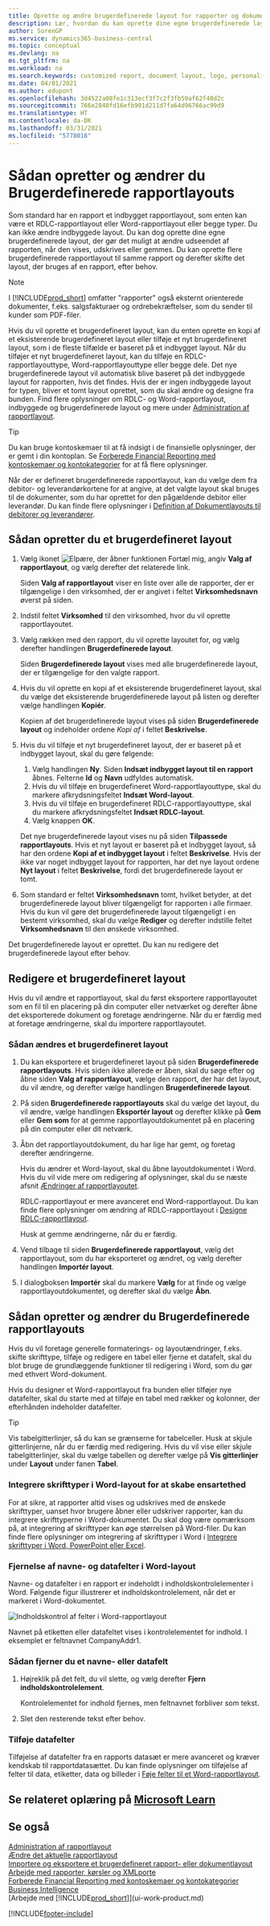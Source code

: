 ```yaml
---
title: Oprette og ændre brugerdefinerede layout for rapporter og dokumenter | Microsoft Docs
description: Lær, hvordan du kan oprette dine egne brugerdefinerede layout for at tilpasse udseendet af en rapport, når den vises, udskrives eller gemmes.
author: SorenGP
ms.service: dynamics365-business-central
ms.topic: conceptual
ms.devlang: na
ms.tgt_pltfrm: na
ms.workload: na
ms.search.keywords: customized report, document layout, logo, personalize
ms.date: 04/01/2021
ms.author: edupont
ms.openlocfilehash: 3d4522a08fe1c313ecf3f7c2f3fb59af62f48d2c
ms.sourcegitcommit: 766e2840fd16efb901d211d7fa64d96766ac99d9
ms.translationtype: HT
ms.contentlocale: da-DK
ms.lasthandoff: 03/31/2021
ms.locfileid: "5778018"
---
```

# <a name="create-and-modify-custom-report-layouts"></a>Sådan opretter og ændrer du Brugerdefinerede rapportlayouts

Som standard har en rapport et indbygget rapportlayout, som enten kan være et RDLC-rapportlayout eller Word-rapportlayout eller begge typer. Du kan ikke ændre indbyggede layout. Du kan dog oprette dine egne brugerdefinerede layout, der gør det muligt at ændre udseendet af rapporten, når den vises, udskrives eller gemmes. Du kan oprette flere brugerdefinerede rapportlayout til samme rapport og derefter skifte det layout, der bruges af en rapport, efter behov.

> [!NOTE]  
> I [!INCLUDE[prod_short](includes/prod_short.md)] omfatter "rapporter" også eksternt orienterede dokumenter, f.eks. salgsfakturaer og ordrebekræftelser, som du sender til kunder som PDF-filer.

Hvis du vil oprette et brugerdefineret layout, kan du enten oprette en kopi af et eksisterende brugerdefineret layout eller tilføje et nyt brugerdefineret layout, som i de fleste tilfælde er baseret på et indbygget layout. Når du tilføjer et nyt brugerdefineret layout, kan du tilføje en RDLC-rapportlayouttype, Word-rapportlayouttype eller begge dele. Det nye brugerdefinerede layout vil automatisk blive baseret på det indbyggede layout for rapporten, hvis det findes. Hvis der er ingen indbyggede layout for typen, bliver et tomt layout oprettet, som du skal ændre og designe fra bunden. Find flere oplysninger om RDLC- og Word-rapportlayout, indbyggede og brugerdefinerede layout og mere under [Administration af rapportlayout](ui-manage-report-layouts.md).  

> [!TIP]
> Du kan bruge kontoskemaer til at få indsigt i de finansielle oplysninger, der er gemt i din kontoplan. Se [Forberede Financial Reporting med kontoskemaer og kontokategorier](bi-how-work-account-schedule.md) for at få flere oplysninger.

Når der er defineret brugerdefinerede rapportlayout, kan du vælge dem fra debitor- og leverandørkortene for at angive, at det valgte layout skal bruges til de dokumenter, som du har oprettet for den pågældende debitor eller leverandør. Du kan finde flere oplysninger i [Definition af Dokumentlayouts til debitorer og leverandører](ui-define-customer-vendor-document-layouts.md).

## <a name="to-create-a-custom-layout"></a>Sådan opretter du et brugerdefineret layout

1. Vælg ikonet ![Elpære, der åbner funktionen Fortæl mig](media/ui-search/search_small.png "Fortæl mig, hvad du vil foretage dig"), angiv **Valg af rapportlayout**, og vælg derefter det relaterede link.

    Siden **Valg af rapportlayout** viser en liste over alle de rapporter, der er tilgængelige i den virksomhed, der er angivet i feltet **Virksomhedsnavn** øverst på siden.
2. Indstil feltet **Virksomhed** til den virksomhed, hvor du vil oprette rapportlayoutet.
3. Vælg rækken med den rapport, du vil oprette layoutet for, og vælg derefter handlingen **Brugerdefinerede layout**.  

   Siden **Brugerdefinerede layout** vises med alle brugerdefinerede layout, der er tilgængelige for den valgte rapport.
4. Hvis du vil oprette en kopi af et eksisterende brugerdefineret layout, skal du vælge det eksisterende brugerdefinerede layout på listen og derefter vælge handlingen **Kopiér**.  

   Kopien af det brugerdefinerede layout vises på siden **Brugerdefinerede layout** og indeholder ordene *Kopi af* i feltet **Beskrivelse**.
5. Hvis du vil tilføje et nyt brugerdefineret layout, der er baseret på et indbygget layout, skal du gøre følgende:  
   1. Vælg handlingen **Ny**. Siden **Indsæt indbygget layout til en rapport** åbnes. Felterne **Id** og **Navn** udfyldes automatisk.
   2. Hvis du vil tilføje en brugerdefineret Word-rapportlayouttype, skal du markere afkrydsningsfeltet **Indsæt Word-layout**.
   3. Hvis du vil tilføje en brugerdefineret RDLC-rapportlayouttype, skal du markere afkrydsningsfeltet **Indsæt RDLC-layout**.
   4. Vælg knappen **OK**.  

    Det nye brugerdefinerede layout vises nu på siden **Tilpassede rapportlayouts**. Hvis et nyt layout er baseret på et indbygget layout, så har den ordene **Kopi af et indbygget layout** i feltet **Beskrivelse**. Hvis der ikke var noget indbygget layout for rapporten, har det nye layout ordene **Nyt layout** i feltet **Beskrivelse**, fordi det brugerdefinerede layout er tomt.
6. Som standard er feltet **Virksomhedsnavn** tomt, hvilket betyder, at det brugerdefinerede layout bliver tilgængeligt for rapporten i alle firmaer. Hvis du kun vil gøre det brugerdefinerede layout tilgængeligt i en bestemt virksomhed, skal du vælge **Rediger** og derefter indstille feltet **Virksomhedsnavn** til den ønskede virksomhed.

Det brugerdefinerede layout er oprettet. Du kan nu redigere det brugerdefinerede layout efter behov.

## <a name="modifying-a-custom-layout"></a><a name="ModifyCustomLayout"></a>Redigere et brugerdefineret layout

Hvis du vil ændre et rapportlayout, skal du først eksportere rapportlayoutet som en fil til en placering på din computer eller netværket og derefter åbne det eksporterede dokument og foretage ændringerne. Når du er færdig med at foretage ændringerne, skal du importere rapportlayoutet.

### <a name="to-modify-a-custom-layout"></a>Sådan ændres et brugerdefineret layout

1.  Du kan eksportere et brugerdefineret layout på siden **Brugerdefinerede rapportlayouts**. Hvis siden ikke allerede er åben, skal du søge efter og åbne siden **Valg af rapportlayout**, vælge den rapport, der har det layout, du vil ændre, og derefter vælge handlingen **Brugerdefinerede layout**.  
2.  På siden **Brugerdefinerede rapportlayouts** skal du vælge det layout, du vil ændre, vælge handlingen **Eksportér layout** og derefter klikke på **Gem** eller **Gem som** for at gemme rapportlayoutdokumentet på en placering på din computer eller dit netværk.  

3.  Åbn det rapportlayoutdokument, du har lige har gemt, og foretag derefter ændringerne.

      Hvis du ændrer et Word-layout, skal du åbne layoutdokumentet i Word. Hvis du vil vide mere om redigering af oplysninger, skal du se næste afsnit [Ændringer af rapportlayoutet](ui-how-create-custom-report-layout.md#MakeChangesToLayout).

      RDLC-rapportlayout er mere avanceret end Word-rapportlayout. Du kan finde flere oplysninger om ændring af RDLC-rapportlayout i [Designe RDLC-rapportlayout](/dynamics-nav/Designing-RDLC-Report-Layouts).

      Husk at gemme ændringerne, når du er færdig.

4.  Vend tilbage til siden **Brugerdefinerede rapportlayout**, vælg det rapportlayout, som du har eksporteret og ændret, og vælg derefter handlingen **Importér layout**.  

5. I dialogboksen **Importér** skal du markere **Vælg** for at finde og vælge rapportlayoutdokumentet, og derefter skal du vælge **Åbn**.

##  <a name="create-and-modify-custom-report-layouts"></a><a name="MakeChangesToLayout"></a> Sådan opretter og ændrer du Brugerdefinerede rapportlayouts

Hvis du vil foretage generelle formaterings- og layoutændringer, f.eks. skifte skrifttype, tilføje og redigere en tabel eller fjerne et datafelt, skal du blot bruge de grundlæggende funktioner til redigering i Word, som du gør med ethvert Word-dokument.

Hvis du designer et Word-rapportlayout fra bunden eller tilføjer nye datafelter, skal du starte med at tilføje en tabel med rækker og kolonner, der efterhånden indeholder datafelter.

> [!TIP]  
> Vis tabelgitterlinjer, så du kan se grænserne for tabelceller. Husk at skjule gitterlinjerne, når du er færdig med redigering. Hvis du vil vise eller skjule tabelgitterlinjer, skal du vælge tabellen og derefter vælge på **Vis gitterlinjer** under **Layout** under fanen **Tabel**.

### <a name="embedding-fonts-in-word-layouts-for-consistency"></a>Integrere skrifttyper i Word-layout for at skabe ensartethed

For at sikre, at rapporter altid vises og udskrives med de ønskede skrifttyper, uanset hvor brugere åbner eller udskriver rapporter, kan du integrere skrifttyperne i Word-dokumentet. Du skal dog være opmærksom på, at integrering af skrifttyper kan øge størrelsen på Word-filer. Du kan finde flere oplysninger om integrering af skrifttyper i Word i [Integrere skrifttyper i Word, PowerPoint eller Excel](https://support.office.com/article/Embed-fonts-in-Word-PowerPoint-or-Excel-cb3982aa-ea76-4323-b008-86670f222dbc).

###  <a name="removing-label-and-data-fields-in-word-layouts"></a><a name="RemoveField"></a> Fjernelse af navne- og datafelter i Word-layout

 Navne- og datafelter i en rapport er indeholdt i indholdskontrolelementer i Word. Følgende figur illustrerer et indholdskontrolelement, når det er markeret i Word-dokumentet.  

 ![Indholdskontrol af felter i Word-rapportlayout](media/nav_wordreportlayouts_contentcontrol.png "NAV_WordReportLayouts_ContentControl")  

 Navnet på etiketten eller datafeltet vises i kontrolelementet for indhold. I eksemplet er feltnavnet CompanyAddr1.  

### <a name="to-remove-a-label-or-data-field"></a>Sådan fjerner du et navne- eller datafelt  

1. Højreklik på det felt, du vil slette, og vælg derefter **Fjern indholdskontrolelement**.  

     Kontrolelementet for indhold fjernes, men feltnavnet forbliver som tekst.  

2. Slet den resterende tekst efter behov.  

### <a name="adding-data-fields"></a>Tilføje datafelter

Tilføjelse af datafelter fra en rapports datasæt er mere avanceret og kræver kendskab til rapportdatasættet. Du kan finde oplysninger om tilføjelse af felter til data, etiketter, data og billeder i [Føje felter til et Word-rapportlayout](ui-how-add-fields-word-report-layout.md).  

## <a name="see-related-training-at-microsoft-learn"></a>Se relateret oplæring på [Microsoft Learn](/learn/modules/change-documents-dynamics-365-business-central/index)

## <a name="see-also"></a>Se også

[Administration af rapportlayout](ui-manage-report-layouts.md)  
[Ændre det aktuelle rapportlayout](ui-how-change-layout-currently-used-report.md)  
[Importere og eksportere et brugerdefineret rapport- eller dokumentlayout](ui-how-import-and-export-report-layout.md)  
[Arbejde med rapporter, kørsler og XMLporte](ui-work-report.md)  
[Forberede Financial Reporting med kontoskemaer og kontokategorier](bi-how-work-account-schedule.md) 
[Business Intelligence](bi.md)  
[Arbejde med [!INCLUDE[prod_short](includes/prod_short.md)]](ui-work-product.md)  


[!INCLUDE[footer-include](includes/footer-banner.md)]